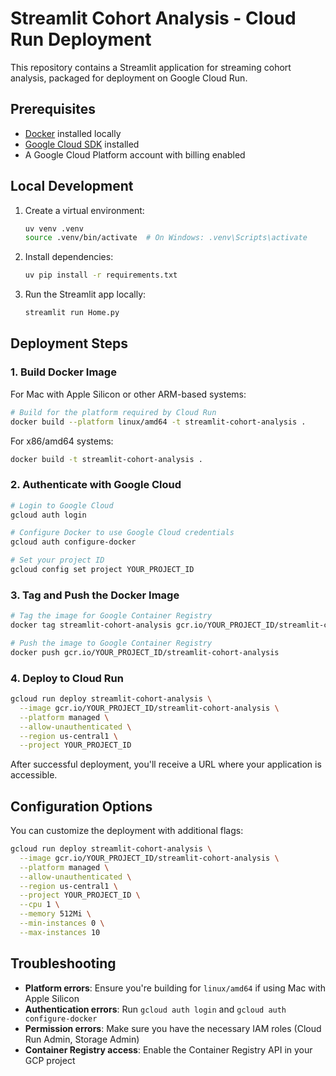 # Streamlit Cohort Analysis - Cloud Run Deployment

This repository contains a Streamlit application for streaming cohort analysis, packaged for deployment on Google Cloud Run.

## Prerequisites

- [Docker](https://docs.docker.com/get-docker/) installed locally
- [Google Cloud SDK](https://cloud.google.com/sdk/docs/install) installed
- A Google Cloud Platform account with billing enabled

## Local Development

1. Create a virtual environment:
   ```bash
   uv venv .venv
   source .venv/bin/activate  # On Windows: .venv\Scripts\activate
   ```

2. Install dependencies:
   ```bash
   uv pip install -r requirements.txt
   ```

3. Run the Streamlit app locally:
   ```bash
   streamlit run Home.py
   ```

## Deployment Steps

### 1. Build Docker Image

For Mac with Apple Silicon or other ARM-based systems:
```bash
# Build for the platform required by Cloud Run
docker build --platform linux/amd64 -t streamlit-cohort-analysis .
```

For x86/amd64 systems:
```bash
docker build -t streamlit-cohort-analysis .
```

### 2. Authenticate with Google Cloud

```bash
# Login to Google Cloud
gcloud auth login

# Configure Docker to use Google Cloud credentials
gcloud auth configure-docker

# Set your project ID
gcloud config set project YOUR_PROJECT_ID
```

### 3. Tag and Push the Docker Image

```bash
# Tag the image for Google Container Registry
docker tag streamlit-cohort-analysis gcr.io/YOUR_PROJECT_ID/streamlit-cohort-analysis

# Push the image to Google Container Registry
docker push gcr.io/YOUR_PROJECT_ID/streamlit-cohort-analysis
```

### 4. Deploy to Cloud Run

```bash
gcloud run deploy streamlit-cohort-analysis \
  --image gcr.io/YOUR_PROJECT_ID/streamlit-cohort-analysis \
  --platform managed \
  --allow-unauthenticated \
  --region us-central1 \
  --project YOUR_PROJECT_ID
```

After successful deployment, you'll receive a URL where your application is accessible.

## Configuration Options

You can customize the deployment with additional flags:

```bash
gcloud run deploy streamlit-cohort-analysis \
  --image gcr.io/YOUR_PROJECT_ID/streamlit-cohort-analysis \
  --platform managed \
  --allow-unauthenticated \
  --region us-central1 \
  --project YOUR_PROJECT_ID \
  --cpu 1 \
  --memory 512Mi \
  --min-instances 0 \
  --max-instances 10
```

## Troubleshooting

- **Platform errors**: Ensure you're building for `linux/amd64` if using Mac with Apple Silicon
- **Authentication errors**: Run `gcloud auth login` and `gcloud auth configure-docker`
- **Permission errors**: Make sure you have the necessary IAM roles (Cloud Run Admin, Storage Admin)
- **Container Registry access**: Enable the Container Registry API in your GCP project
